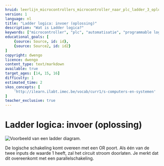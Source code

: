 ```yaml
---
hruid: leerlijn_microcontrollers_microcontroller_naar_plc_ladder_3_oplossing
version: 1
language: nl
title: "Ladder logica: invoer (oplossing)"
description: "Wat is Ladder logica?"
keywords: ["microcontroller", "plc", "automatisatie", "programmable logic controller", "µC", "ladder"]
educational_goals: [
    {source: Source, id: id}, 
    {source: Source2, id: id2}
]
copyright: dwengo
licence: dwengo
content_type: text/markdown
available: true
target_ages: [14, 15, 16]
difficulty: 1
estimated_time: 2
skos_concepts: [
    'http://ilearn.ilabt.imec.be/vocab/curr1/s-computers-en-systemen'
]
teacher_exclusive: true
---
```


# Ladder logica: invoer (oplossing)

![Voorbeeld van een ladder diagram.](images/sample.png "Voorbeeld van een ladder diagram.")

De logische schakeling komt overeen met een OR poort. Als één van de twee inputs de waarde 1 heeft, zal het circuit stroom doorlaten. Je merkt dat dit overeenkomt met een parallelschakeling.